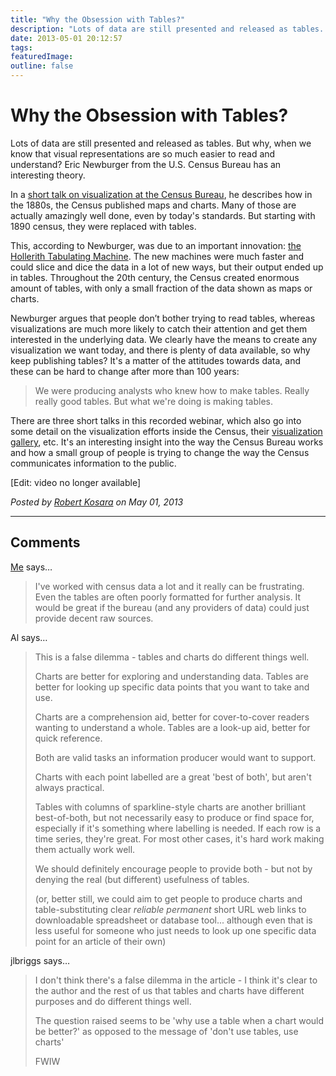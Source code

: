 ```yaml
---
title: "Why the Obsession with Tables?"
description: "Lots of data are still presented and released as tables. But why, when we know that visual representations are so much easier to read and understand? Eric Newburger from the U.S. Census Bureau has an interesting theory."
date: 2013-05-01 20:12:57
tags: 
featuredImage: 
outline: false
---
```


# Why the Obsession with Tables?

Lots of data are still presented and released as tables. But why, when we know that visual representations are so much easier to read and understand? Eric Newburger from the U.S. Census Bureau has an interesting theory.

In a <a href="http://www.howto.gov/training/classes/creating-data-visualizations">short talk on visualization at the Census Bureau</a>, he describes how in the 1880s, the Census published maps and charts. Many of those are actually amazingly well done, even by today's standards. But starting with 1890 census, they were replaced with tables.

This, according to Newburger, was due to an important innovation: <a href="http://www.census.gov/history/www/innovations/technology/the_hollerith_tabulator.html">the Hollerith Tabulating Machine</a>. The new machines were much faster and could slice and dice the data in a lot of new ways, but their output ended up in tables. Throughout the 20th century, the Census created enormous amount of tables, with only a small fraction of the data shown as maps or charts.

Newburger argues that people don’t bother trying to read tables, whereas visualizations are much more likely to catch their attention and get them interested in the underlying data. We clearly have the means to create any visualization we want today, and there is plenty of data available, so why keep publishing tables? It's a matter of the attitudes towards data, and these can be hard to change after more than 100 years:

>	We were producing analysts who knew how to make tables. Really really good tables. But what we're doing is making tables.

There are three short talks in this recorded webinar, which also go into some detail on the visualization efforts inside the Census, their <a href="http://eagereyes.org/criticism/visual-math-wrong">visualization gallery</a>, etc. It's an interesting insight into the way the Census Bureau works and how a small group of people is trying to change the way the Census communicates information to the public.

[Edit: video no longer available]

_Posted by <a href="/about">Robert Kosara</a> on May 01, 2013_


<aside class="comments">

---
## Comments

<a href="http://gravatar.com/akerin" rel="nofollow noopener" target="_blank">Me</a> says…
>	I've worked with census data a lot and it really can be frustrating. Even the tables are often poorly formatted for further analysis. It would be great if the bureau (and any providers of data) could just provide decent raw sources.

Al says…
>	This is a false dilemma - tables and charts do different things well. 
>	
>	Charts are better for exploring and understanding data. Tables are better for looking up specific data points that you want to take and use.
>	
>	Charts are a comprehension aid, better for cover-to-cover readers wanting to understand a whole. Tables are a look-up aid, better for quick reference. 
>	
>	Both are valid tasks an information producer would want to support.
>	
>	Charts with each point labelled are a great 'best of both', but aren't always practical. 
>	
>	Tables with columns of sparkline-style charts are another brilliant best-of-both, but not necessarily easy to produce or find space for, especially if it's something where labelling is needed. If each row is a time series, they're great. For most other cases, it's hard work making them actually work well.
>	
>	We should definitely encourage people to provide both - but not by denying the real (but different) usefulness of tables. 
>	
>	(or, better still, we could aim to get people to produce charts and table-substituting clear *reliable* *permanent* short URL web links to downloadable spreadsheet or database tool... although even that is less useful for someone who just needs to look up one specific data point for an article of their own)

jlbriggs says…
>	I don't think there's a false dilemma in the article - I think it's clear to the author and the rest of us that tables and charts have different purposes and do different things well.
>	
>	The question raised seems to be 'why use a table when a chart would be better?' as opposed to the message of 'don't use tables, use charts'
>	
>	FWIW

</aside>


